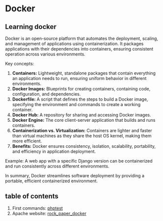 # Docker
## Learning docker

Docker is an open-source platform that automates the deployment, scaling, and management of applications using containerization. It packages applications with their dependencies into containers, ensuring consistent operation across various environments.

Key concepts:

1. **Containers:** Lightweight, standalone packages that contain everything an application needs to run, ensuring uniform behavior in different environments.
2. **Docker Images:** Blueprints for creating containers, containing code, configuration, and dependencies.
3. **Dockerfile:** A script that defines the steps to build a Docker image, specifying the environment and commands to create a working container.
4. **Docker Hub:** A repository for sharing and accessing Docker images.
5. **Docker Engine:** The core client-server application that builds and runs containers.
6. **Containerization vs. Virtualization:** Containers are lighter and faster than virtual machines as they share the host OS kernel, making them more efficient.
7. **Benefits:** Docker ensures consistency, isolation, scalability, portability, and efficiency in application deployment.

Example: A web app with a specific Django version can be containerized and run consistently across different environments.

In summary, Docker streamlines software deployment by providing a portable, efficient containerized environment.

## table of contents

1. First commands: [phptest](https://github.com/AndriiVasylenkoML/docker/tree/main/Its_as_simple_as_it_gets/phptest)
2. Apache website: [rock_paper_docker](https://github.com/AndriiVasylenkoML/docker/tree/main/rock_paper_docker)
